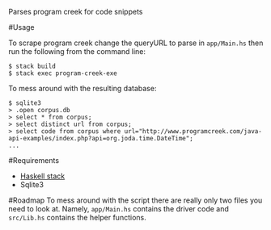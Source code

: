 Parses program creek for code snippets

#Usage

To scrape program creek change the queryURL to parse in `app/Main.hs` then run the following from the command line:
```
$ stack build
$ stack exec program-creek-exe
```

To mess around with the resulting database:
```
$ sqlite3
> .open corpus.db
> select * from corpus;
> select distinct url from corpus;
> select code from corpus where url="http://www.programcreek.com/java-api-examples/index.php?api=org.joda.time.DateTime";
...
```

#Requirements
 - [Haskell stack](https://docs.haskellstack.org/en/stable/README/)
 - Sqlite3

#Roadmap
To mess around with the script there are really only two files you need to look at. Namely, `app/Main.hs` contains the driver code and `src/Lib.hs` contains the helper functions. 